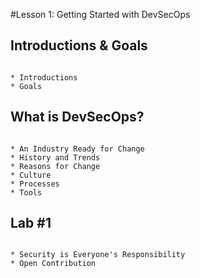 #Lesson 1: Getting Started with DevSecOps

## Introductions & Goals

```

* Introductions
* Goals 

```

## What is DevSecOps?

```

* An Industry Ready for Change
* History and Trends
* Reasons for Change
* Culture
* Processes
* Tools

```

## Lab #1

```

* Security is Everyone's Responsibility
* Open Contribution

```




